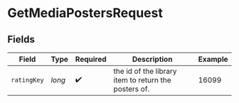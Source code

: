 # GetMediaPostersRequest


## Fields

| Field                                                | Type                                                 | Required                                             | Description                                          | Example                                              |
| ---------------------------------------------------- | ---------------------------------------------------- | ---------------------------------------------------- | ---------------------------------------------------- | ---------------------------------------------------- |
| `ratingKey`                                          | *long*                                               | :heavy_check_mark:                                   | the id of the library item to return the posters of. | 16099                                                |